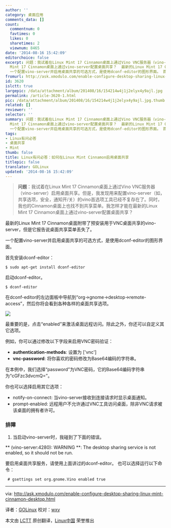 ```yaml
---
author: ''
category: 桌面应用
comments_data: []
count:
  commentnum: 0
  favtimes: 0
  likes: 0
  sharetimes: 2
  viewnum: 8465
date: '2014-08-16 15:42:09'
editorchoice: false
excerpt: 问题：我试着在Linux Mint 17 Cinnamon桌面上通过Vino VNC服务器（vino-server）启用桌面共享。但是，我发现用来配置vino-server（如，共享选项，安全，通知开/关）的vino首选项工具已经不复存在了。同时，我也的Cinnamon桌面上也找不到共享菜单。我怎样才能在最新的Linux
  Mint 17 Cinnamon桌面上通过vino-server配置桌面共享？  最新的Linux Mint 17 Cinnamon桌面附带了预安装用于VNC桌面共享的vino-server，但是它报告说桌面共享菜单丢失了。
  一个配置vino-server并启用桌面共享的可选方式，是使用dconf-editor的图形界面。 首先安装dco
fromurl: http://ask.xmodulo.com/enable-configure-desktop-sharing-linux-mint-cinnamon-desktop.html
id: 3620
islctt: true
largepic: /data/attachment/album/201408/16/154214w4j1j2elyx4y9ajl.jpg
permalink: /article-3620-1.html
pic: /data/attachment/album/201408/16/154214w4j1j2elyx4y9ajl.jpg.thumb.jpg
related: []
reviewer: ''
selector: ''
summary: 问题：我试着在Linux Mint 17 Cinnamon桌面上通过Vino VNC服务器（vino-server）启用桌面共享。但是，我发现用来配置vino-server（如，共享选项，安全，通知开/关）的vino首选项工具已经不复存在了。同时，我也的Cinnamon桌面上也找不到共享菜单。我怎样才能在最新的Linux
  Mint 17 Cinnamon桌面上通过vino-server配置桌面共享？  最新的Linux Mint 17 Cinnamon桌面附带了预安装用于VNC桌面共享的vino-server，但是它报告说桌面共享菜单丢失了。
  一个配置vino-server并启用桌面共享的可选方式，是使用dconf-editor的图形界面。 首先安装dco
tags:
- Linux有问必答
- 桌面共享
- Mint
thumb: false
title: Linux有问必答：如何在Linux Mint Cinnamon启用桌面共享
titlepic: false
translator: GOLinux
updated: '2014-08-16 15:42:09'
---
```



> 
> **问题**：我试着在Linux Mint 17 Cinnamon桌面上通过Vino VNC服务器（vino-server）启用桌面共享。但是，我发现用来配置vino-server（如，共享选项，安全，通知开/关）的vino首选项工具已经不复存在了。同时，我也的Cinnamon桌面上也找不到共享菜单。我怎样才能在最新的Linux Mint 17 Cinnamon桌面上通过vino-server配置桌面共享？
> 
> 
> 


最新的Linux Mint 17 Cinnamon桌面附带了预安装用于VNC桌面共享的vino-server，但是它报告说桌面共享菜单丢失了。


一个配置vino-server并启用桌面共享的可选方式，是使用dconf-editor的图形界面。


首先安装dconf-editor：



```
$ sudo apt-get install dconf-editor

```

启动dconf-editor。



```
$ dconf-editor

```

在dconf-editor的左边面板中导航到“org->gnome->desktop->remote-access”，然后你将会看到各种各样的桌面共享选项。


![](/data/attachment/album/201408/16/154214w4j1j2elyx4y9ajl.jpg)


最重要的是，点击“enabled”来激活桌面远程访问。除此之外，你还可以自定义其它选项。


例如，你可以通过修改以下字段来启用VNC密码验证：


* **authentication-methods**: 设置为 ['vnc']
* **vnc-password**: 将你喜欢的密码修改为Base64编码的字符串。


在本例中，我们选择“password”为VNC密码，它的Base64编码字符串为“cGFzc3dvcmQ=”。


你也可以选择启用其它选项：


* notify-on-connect: 当vino-server接收到连接请求时显示桌面通知。
* prompt-enabled: 远程用户不允许通过VNC工具访问桌面，除非VNC请求被该桌面的拥有者许可。


### 排障


1. 当启动vino-server时，我碰到了下面的错误。


\*\* (vino-server:4280): WARNING \*\*: The desktop sharing service is not enabled, so it should not be run.


要启用桌面共享服务，请使用上面讲过的dconf-editor。 也可以选择运行以下命令：



```
 # gsettings set org.gnome.Vino enabled true 

```



---


via: <http://ask.xmodulo.com/enable-configure-desktop-sharing-linux-mint-cinnamon-desktop.html>


译者：[GOLinux](https://github.com/GOLinux) 校对：[wxy](https://github.com/wxy)


本文由 [LCTT](https://github.com/LCTT/TranslateProject) 原创翻译，[Linux中国](http://linux.cn/) 荣誉推出